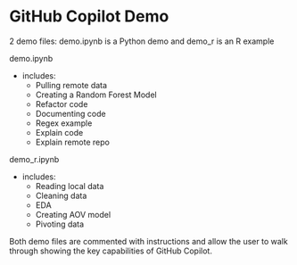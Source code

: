 # GitHub Copilot Demo

2 demo files: 
demo.ipynb is a Python demo and demo_r is an R example 

demo.ipynb
- includes:
  - Pulling remote data
  - Creating a Random Forest Model
  - Refactor code
  - Documenting code
  - Regex example
  - Explain code
  - Explain remote repo
  
demo_r.ipynb
- includes:
  - Reading local data
  - Cleaning data
  - EDA
  - Creating AOV model
  - Pivoting data
  
Both demo files are commented with instructions and allow the user to walk through showing the key capabilities of GitHub Copilot. 
